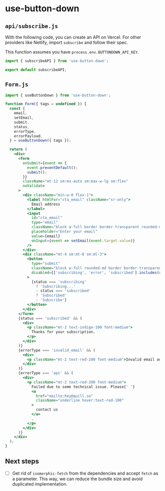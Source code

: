 # use-button-down

## `api/subscribe.js`

With the following code, you can create an API on Vercel. For other providers like Netlify, import `subscribe` and follow their spec.

This function assumes you have `process.env.BUTTONDOWN_API_KEY`.

```js
import { subscribeAPI } from 'use-button-down';

export default subscribeAPI;
```

## `Form.js`

```jsx
import { useButtonDown } from 'use-button-down';

function Form({ tags = undefined }) {
  const {
    email,
    setEmail,
    submit,
    status,
    errorType,
    errorPayload,
  } = useButtonDown({ tags });

  return (
    <div>
      <form
        onSubmit={event => {
          event.preventDefault();
          submit();
        }}
        className="mt-12 sm:mx-auto sm:max-w-lg sm:flex"
        noValidate
      >
        <div className="min-w-0 flex-1">
          <label htmlFor="cta_email" className="sr-only">
            Email address
          </label>
          <input
            id="cta_email"
            type="email"
            className="block w-full border border-transparent rounded-md px-5 py-3 text-base text-gray-900 placeholder-gray-500 shadow-sm focus:outline-none focus:border-transparent focus:ring-2 focus:ring-white focus:ring-offset-2 focus:ring-offset-indigo-600"
            placeholder="Enter your email"
            value={email}
            onInput={event => setEmail(event.target.value)}
          />
        </div>
        <div className="mt-4 sm:mt-0 sm:ml-3">
          <button
            type="submit"
            className="block w-full rounded-md border border-transparent px-5 py-3 bg-indigo-500 text-base font-medium text-white shadow hover:bg-indigo-400 focus:outline-none focus:ring-2 focus:ring-white focus:ring-offset-2 focus:ring-offset-indigo-600 sm:px-10 disabled:opacity-50 disabled:cursor-not-allowed"
            disabled={['subscribing', 'error', 'subscribed'].includes(status)}
          >
            {status === 'subscribing'
              ? 'Subscribing...'
              : status === 'subscribed'
              ? 'Subscribed'
              : 'Subscribe'}
          </button>
        </div>
      </form>
      {status === 'subscribed' && (
        <div>
          <p className="mt-2 text-indigo-100 font-medium">
            Thanks for your subscription.
          </p>
        </div>
      )}
      {errorType === 'invalid_email' && (
        <div>
          <p className="mt-2 text-red-200 font-medium">Invalid email address</p>
        </div>
      )}
      {errorType === 'api' && (
        <div>
          <p className="mt-2 text-red-200 font-medium">
            Failed due to some technical issue. Please{' '}
            <a
              href="mailto:hey@quill.so"
              className="underline hover:text-red-100"
            >
              contact us
            </a>
            .
          </p>
        </div>
      )}
    </div>
  );
}
```

## Next steps

- [ ] Get rid of `isomorphic-fetch` from the dependencies and accept `fetch` as a parameter. This way, we can reduce the bundle size and avoid duplicated implementation.
